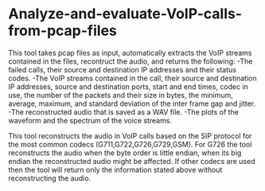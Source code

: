 # Analyze-and-evaluate-VoIP-calls-from-pcap-files

This tool takes pcap files as input, automatically extracts the VoIP streams contained in the files, recontruct the audio, and returns the following:
-The failed calls, their source and destination IP addresses and their status codes.
-The VoIP streams contained in the call,  their source and destination IP addresses, source and destination ports,  start and end        times, codec in use, the number of the packets and their size in bytes, the minimum, average, maximum, and standard deviation of           the inter frame gap and jitter.
-The reconstructed audio that is saved as a WAV file.
-The plots of the waveform and the spectrum of the voice streams.
     
This tool reconstructs the audio in VoIP calls based on the SIP protocol for the most common codecs (G711,G722,G726,G729,GSM).
For G726 the tool reconstructs the audio when the byte order is little endian, when its big endian the reconstructed audio might be affected.
If other codecs are used then the tool will return only the information stated above without reconstructing the audio.





